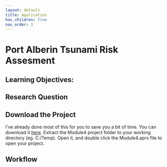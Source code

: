 ```yaml
---
layout: default
title: Application
has_children: True
nav_order: 3
---
```


# Port Alberin Tsunami Risk Assesment

## Learning Objectives:

## Research Question


## Download the Project

I've already done most of this for you to save you a bit of time.  You can download it [here](https://raw.githubusercontent.com/June-Skeeter/Module4_GEOS270/main/data/Module4.zip).  Extract the Module4 project folder to your working directory (eg. C:/Temp).  Open it, and double click the Module4.aprx file to open your project.
 
## Workflow







